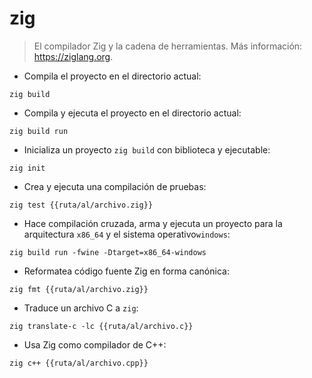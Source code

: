 # zig

> El compilador Zig y la cadena de herramientas.
> Más información: <https://ziglang.org>.

- Compila el proyecto en el directorio actual:

`zig build`

- Compila y ejecuta el proyecto en el directorio actual:

`zig build run`

- Inicializa un proyecto `zig build` con biblioteca y ejecutable:

`zig init`

- Crea y ejecuta una compilación de pruebas:

`zig test {{ruta/al/archivo.zig}}`

- Hace compilación cruzada, arma y ejecuta un proyecto para la arquitectura `x86_64` y el sistema operativo`windows`:

`zig build run -fwine -Dtarget=x86_64-windows`

- Reformatea código fuente Zig en forma canónica:

`zig fmt {{ruta/al/archivo.zig}}`

- Traduce un archivo C a `zig`:

`zig translate-c -lc {{ruta/al/archivo.c}}`

- Usa Zig como compilador de C++:

`zig c++ {{ruta/al/archivo.cpp}}`

